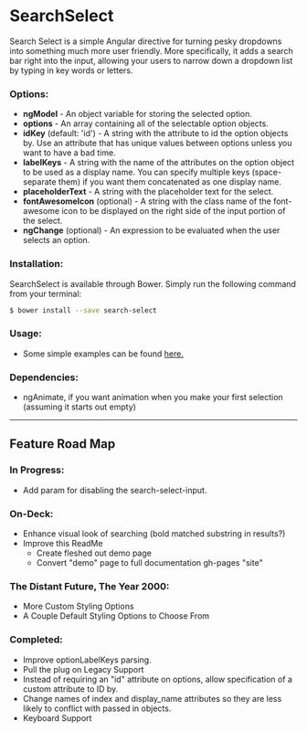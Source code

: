 # SearchSelect
Search Select is a simple Angular directive for turning pesky dropdowns into something much more user friendly. More specifically,
it adds a search bar right into the input, allowing your users to narrow down a dropdown list by typing in key words or letters.

### Options:
  * **ngModel** - An object variable for storing the selected option.
  * **options** - An array containing all of the selectable option objects.
  * **idKey** (default: 'id') - A string with the attribute to id the option objects by. Use an attribute
  that has unique values between options unless you want to have a bad time.
  * **labelKeys** - A string with the name of the attributes on the option object to be used as a display name. You can specify multiple keys (space-separate them) if you want them concatenated as one display name.
  * **placeholderText** - A string with the placeholder text for the select.
  * **fontAwesomeIcon** (optional) - A string with the class name of the font-awesome icon to be displayed on the right side of the input portion of the select.
  * **ngChange** (optional) - An expression to be evaluated when the user selects an option.

### Installation:
SearchSelect is available through Bower. Simply run the following command from your terminal:

```sh
$ bower install --save search-select
```

### Usage:
  * Some simple examples can be found [here.](https://museofmoose.github.io/SearchSelect/dist/)

### Dependencies:
  * ngAnimate, if you want animation when you make your first selection (assuming it starts out empty)

---

## Feature Road Map

### In Progress:
  * Add param for disabling the search-select-input.

### On-Deck:
  * Enhance visual look of searching (bold matched substring in results?)
  * Improve this ReadMe
    * Create fleshed out demo page
    * Convert "demo" page to full documentation gh-pages "site"

### The Distant Future, The Year 2000:
  * More Custom Styling Options
  * A Couple Default Styling Options to Choose From

### Completed:
  * Improve optionLabelKeys parsing.
  * Pull the plug on Legacy Support
  * Instead of requiring an "id" attribute on options, allow specification of a custom attribute to ID by.
  * Change names of index and display_name attributes so they are less likely to conflict with passed in objects.
  * Keyboard Support
